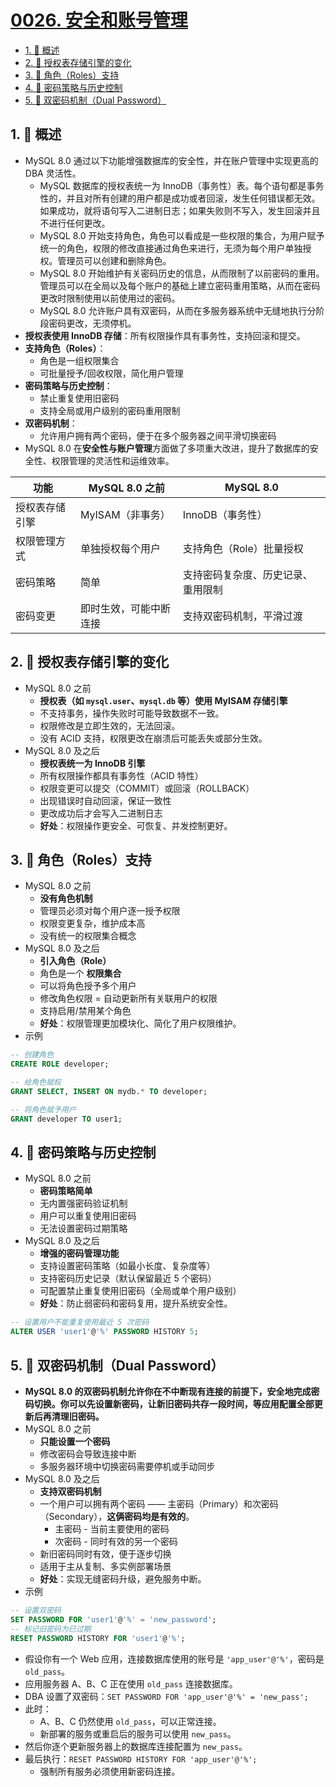 # [0026. 安全和账号管理](https://github.com/tnotesjs/TNotes.sql/tree/main/notes/0026.%20%E5%AE%89%E5%85%A8%E5%92%8C%E8%B4%A6%E5%8F%B7%E7%AE%A1%E7%90%86)

<!-- region:toc -->

- [1. 📝 概述](#1--概述)
- [2. 📒 授权表存储引擎的变化](#2--授权表存储引擎的变化)
- [3. 📒 角色（Roles）支持](#3--角色roles支持)
- [4. 📒 密码策略与历史控制](#4--密码策略与历史控制)
- [5. 📒 双密码机制（Dual Password）](#5--双密码机制dual-password)

<!-- endregion:toc -->

## 1. 📝 概述

- MySQL 8.0 通过以下功能增强数据库的安全性，并在账户管理中实现更高的 DBA 灵活性。
  - MySQL 数据库的授权表统一为 InnoDB（事务性）表。每个语句都是事务性的，并且对所有创建的用户都是成功或者回滚，发生任何错误都无效。如果成功，就将语句写入二进制日志；如果失败则不写入，发生回滚并且不进行任何更改。
  - MySQL 8.0 开始支持角色，角色可以看成是一些权限的集合，为用户赋予统一的角色，权限的修改直接通过角色来进行，无须为每个用户单独授权。管理员可以创建和删除角色。
  - MySQL 8.0 开始维护有关密码历史的信息，从而限制了以前密码的重用。管理员可以在全局以及每个账户的基础上建立密码重用策略，从而在密码更改时限制使用以前使用过的密码。
  - MySQL 8.0 允许账户具有双密码，从而在多服务器系统中无缝地执行分阶段密码更改，无须停机。
- **授权表使用 InnoDB 存储**：所有权限操作具有事务性，支持回滚和提交。
- **支持角色（Roles）**：
  - 角色是一组权限集合
  - 可批量授予/回收权限，简化用户管理
- **密码策略与历史控制**：
  - 禁止重复使用旧密码
  - 支持全局或用户级别的密码重用限制
- **双密码机制**：
  - 允许用户拥有两个密码，便于在多个服务器之间平滑切换密码
- MySQL 8.0 在**安全性与账户管理**方面做了多项重大改进，提升了数据库的安全性、权限管理的灵活性和运维效率。

| 功能           | MySQL 8.0 之前         | MySQL 8.0                          |
| -------------- | ---------------------- | ---------------------------------- |
| 授权表存储引擎 | MyISAM（非事务）       | InnoDB（事务性）                   |
| 权限管理方式   | 单独授权每个用户       | 支持角色（Role）批量授权           |
| 密码策略       | 简单                   | 支持密码复杂度、历史记录、重用限制 |
| 密码变更       | 即时生效，可能中断连接 | 支持双密码机制，平滑过渡           |

## 2. 📒 授权表存储引擎的变化

- MySQL 8.0 之前
  - **授权表（如 `mysql.user`、`mysql.db` 等）使用 MyISAM 存储引擎**
  - 不支持事务，操作失败时可能导致数据不一致。
  - 权限修改是立即生效的，无法回滚。
  - 没有 ACID 支持，权限更改在崩溃后可能丢失或部分生效。
- MySQL 8.0 及之后
  - **授权表统一为 InnoDB 引擎**
  - 所有权限操作都具有事务性（ACID 特性）
  - 权限变更可以提交（COMMIT）或回滚（ROLLBACK）
  - 出现错误时自动回滚，保证一致性
  - 更改成功后才会写入二进制日志
  - **好处**：权限操作更安全、可恢复、并发控制更好。

## 3. 📒 角色（Roles）支持

- MySQL 8.0 之前
  - **没有角色机制**
  - 管理员必须对每个用户逐一授予权限
  - 权限变更复杂，维护成本高
  - 没有统一的权限集合概念
- MySQL 8.0 及之后
  - **引入角色（Role）**
  - 角色是一个 **权限集合**
  - 可以将角色授予多个用户
  - 修改角色权限 = 自动更新所有关联用户的权限
  - 支持启用/禁用某个角色
  - **好处**：权限管理更加模块化、简化了用户权限维护。
- 示例

```sql
-- 创建角色
CREATE ROLE developer;

-- 给角色赋权
GRANT SELECT, INSERT ON mydb.* TO developer;

-- 将角色赋予用户
GRANT developer TO user1;
```

## 4. 📒 密码策略与历史控制

- MySQL 8.0 之前
  - **密码策略简单**
  - 无内置强密码验证机制
  - 用户可以重复使用旧密码
  - 无法设置密码过期策略
- MySQL 8.0 及之后
  - **增强的密码管理功能**
  - 支持设置密码策略（如最小长度、复杂度等）
  - 支持密码历史记录（默认保留最近 5 个密码）
  - 可配置禁止重复使用旧密码（全局或单个用户级别）
  - **好处**：防止弱密码和密码复用，提升系统安全性。

```sql
-- 设置用户不能重复使用最近 5 次密码
ALTER USER 'user1'@'%' PASSWORD HISTORY 5;
```

## 5. 📒 双密码机制（Dual Password）

- **MySQL 8.0 的双密码机制允许你在不中断现有连接的前提下，安全地完成密码切换。你可以先设置新密码，让新旧密码共存一段时间，等应用配置全部更新后再清理旧密码。**
- MySQL 8.0 之前
  - **只能设置一个密码**
  - 修改密码会导致连接中断
  - 多服务器环境中切换密码需要停机或手动同步
- MySQL 8.0 及之后
  - **支持双密码机制**
  - 一个用户可以拥有两个密码 —— 主密码（Primary）和次密码（Secondary），**这俩密码均是有效的**。
    - 主密码 - 当前主要使用的密码
    - 次密码 - 同时有效的另一个密码
  - 新旧密码同时有效，便于逐步切换
  - 适用于主从复制、多实例部署场景
  - **好处**：实现无缝密码升级，避免服务中断。
- 示例

```sql
-- 设置双密码
SET PASSWORD FOR 'user1'@'%' = 'new_password';
-- 标记旧密码为已过期
RESET PASSWORD HISTORY FOR 'user1'@'%';
```

- 假设你有一个 Web 应用，连接数据库使用的账号是 `'app_user'@'%'`，密码是 `old_pass`。
- 应用服务器 A、B、C 正在使用 `old_pass` 连接数据库。
- DBA 设置了双密码：`SET PASSWORD FOR 'app_user'@'%' = 'new_pass';`
- 此时：
  - A、B、C 仍然使用 `old_pass`，可以正常连接。
  - 新部署的服务或重启后的服务可以使用 `new_pass`。
- 然后你逐个更新服务器上的数据库连接配置为 `new_pass`。
- 最后执行：`RESET PASSWORD HISTORY FOR 'app_user'@'%';`
  - 强制所有服务必须使用新密码连接。
